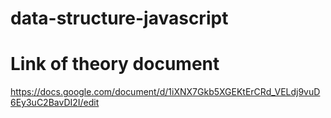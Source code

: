 # data-structure-javascript
# Link of theory document
 https://docs.google.com/document/d/1iXNX7Gkb5XGEKtErCRd_VELdj9vuD6Ey3uC2BavDI2I/edit